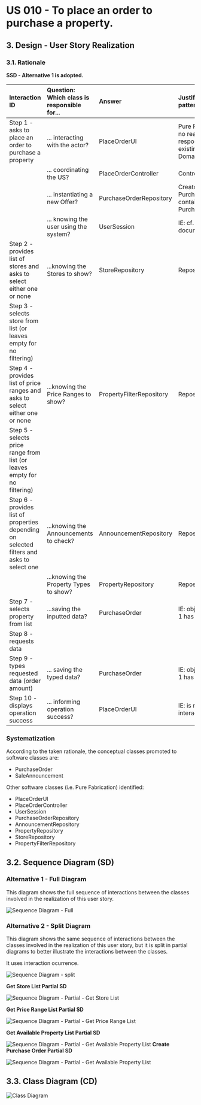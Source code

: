 # US 010 - To place an order to purchase a property.

## 3. Design - User Story Realization 

### 3.1. Rationale

**SSD - Alternative 1 is adopted.**

| Interaction ID                                                                            | Question: Which class is responsible for... | Answer                   | Justification (with patterns)                                                                                 |
|:------------------------------------------------------------------------------------------|:--------------------------------------------|:-------------------------|:--------------------------------------------------------------------------------------------------------------|
| Step 1 - asks to place an order to purchase a property  		                                | 	... interacting with the actor?            | PlaceOrderUI             | Pure Fabrication: there is no reason to assign this responsibility to any existing class in the Domain Model. |
| 			  		                                                                                   | 	... coordinating the US?                   | PlaceOrderController     | Controller                                                                                                    |
| 			  		                                                                                   | 	... instantiating a new Offer?             | PurchaseOrderRepository  | Creator (Rule 1): PurchaseOrderRepository contains instances of PurchaseOrder.                                |
| 			  		                                                                                   | ... knowing the user using the system?      | UserSession              | IE: cf. A&A component documentation.                                                                          |
| Step 2 - provides list of stores and asks to select either one or none                    | ...knowing the Stores to show?              | StoreRepository          | Repository                                                                                                    |                    
| Step 3 - selects store from list (or leaves empty for no filtering)                       |                                             |                          |                                                                                                               |
| Step 4 - provides list of price ranges and asks to select either one or none              | ...knowing the Price Ranges to show?        | PropertyFilterRepository | Repository                                                                                                    |                    
| Step 5 - selects price range from list (or leaves empty for no filtering)                 |                                             |                          |                                                                                                               |
| Step 6 - provides list of properties depending on selected filters and asks to select one | ...knowing the Announcements to check?      | AnnouncementRepository   | Repository                                                                                                    |
|                                                                                           | 	...knowing the Property Types to show?     | PropertyRepository       | Repository                                                                                                    |
| Step 7 - selects property from list                                                       | 	...saving the inputted data?               | PurchaseOrder            | IE: object created in step 1 has its own data.                                                                |
| Step 8 - requests data                                                                    | 	                                           |                          |                                                                                                               |
| Step 9 - types requested data (order amount)                                              | 	... saving the typed data?                 | PurchaseOrder            | IE: object created in step 1 has its own data.                                                                |
| Step 10 - displays operation success                                                      | 	... informing operation success?           | PlaceOrderUI             | IE: is responsible for user interactions.                                                                     | 

### Systematization ##

According to the taken rationale, the conceptual classes promoted to software classes are: 

 * PurchaseOrder
 * SaleAnnouncement

Other software classes (i.e. Pure Fabrication) identified: 

 * PlaceOrderUI  
 * PlaceOrderController
 * UserSession
 * PurchaseOrderRepository
 * AnnouncementRepository
 * PropertyRepository
 * StoreRepository
 * PropertyFilterRepository


## 3.2. Sequence Diagram (SD)

### Alternative 1 - Full Diagram

This diagram shows the full sequence of interactions between the classes involved in the realization of this user story.

![Sequence Diagram - Full](svg/us010-sequence-diagram-full.svg)

### Alternative 2 - Split Diagram

This diagram shows the same sequence of interactions between the classes involved in the realization of this user story, but it is split in partial diagrams to better illustrate the interactions between the classes.

It uses interaction ocurrence.

![Sequence Diagram - split](svg/us010-sequence-diagram-split.svg)

**Get Store List Partial SD**

![Sequence Diagram - Partial - Get Store List](svg/us010-sequence-diagram-partial-get-store-list.svg)

**Get Price Range List Partial SD**

![Sequence Diagram - Partial - Get Price Range List](svg/us010-sequence-diagram-partial-get-price-range-list.svg)


**Get Available Property List Partial SD**

![Sequence Diagram - Partial - Get Available Property List](svg/us010-sequence-diagram-partial-get-available-property-list.svg)
**Create Purchase Order Partial SD**

![Sequence Diagram - Partial - Get Available Property List](svg/us010-sequence-diagram-partial-create-purchase-order.svg)

## 3.3. Class Diagram (CD)

![Class Diagram](svg/us010-class-diagram.svg)